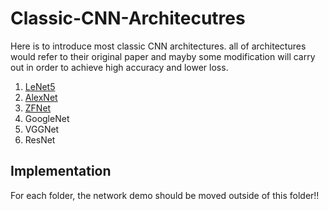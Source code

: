 # Classic-CNN-Architecutres
Here is to introduce most classic CNN architectures. all of architectures would refer to their original paper and mayby some modification will carry out in order to achieve high accuracy and lower loss. 

1. [LeNet5](https://github.com/FangLintao/Classic-CNN-Architecutres/tree/master/LeNet5)
2. [AlexNet](https://github.com/FangLintao/Classic-CNN-Architecutres/tree/master/AlexNet)
3. [ZFNet](https://github.com/FangLintao/Classic-CNN-Architecutres/tree/master/ZFNet)
4. GoogleNet
5. VGGNet
6. ResNet
## Implementation  
For each folder, the network demo should be moved outside of this folder!!
